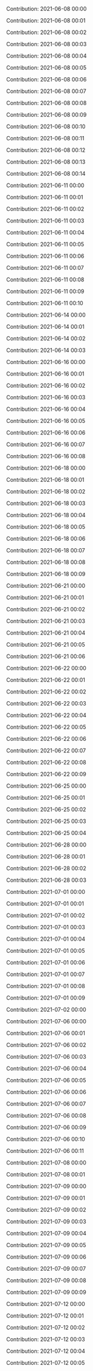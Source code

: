 Contribution: 2021-06-08 00:00

Contribution: 2021-06-08 00:01

Contribution: 2021-06-08 00:02

Contribution: 2021-06-08 00:03

Contribution: 2021-06-08 00:04

Contribution: 2021-06-08 00:05

Contribution: 2021-06-08 00:06

Contribution: 2021-06-08 00:07

Contribution: 2021-06-08 00:08

Contribution: 2021-06-08 00:09

Contribution: 2021-06-08 00:10

Contribution: 2021-06-08 00:11

Contribution: 2021-06-08 00:12

Contribution: 2021-06-08 00:13

Contribution: 2021-06-08 00:14

Contribution: 2021-06-11 00:00

Contribution: 2021-06-11 00:01

Contribution: 2021-06-11 00:02

Contribution: 2021-06-11 00:03

Contribution: 2021-06-11 00:04

Contribution: 2021-06-11 00:05

Contribution: 2021-06-11 00:06

Contribution: 2021-06-11 00:07

Contribution: 2021-06-11 00:08

Contribution: 2021-06-11 00:09

Contribution: 2021-06-11 00:10

Contribution: 2021-06-14 00:00

Contribution: 2021-06-14 00:01

Contribution: 2021-06-14 00:02

Contribution: 2021-06-14 00:03

Contribution: 2021-06-16 00:00

Contribution: 2021-06-16 00:01

Contribution: 2021-06-16 00:02

Contribution: 2021-06-16 00:03

Contribution: 2021-06-16 00:04

Contribution: 2021-06-16 00:05

Contribution: 2021-06-16 00:06

Contribution: 2021-06-16 00:07

Contribution: 2021-06-16 00:08

Contribution: 2021-06-18 00:00

Contribution: 2021-06-18 00:01

Contribution: 2021-06-18 00:02

Contribution: 2021-06-18 00:03

Contribution: 2021-06-18 00:04

Contribution: 2021-06-18 00:05

Contribution: 2021-06-18 00:06

Contribution: 2021-06-18 00:07

Contribution: 2021-06-18 00:08

Contribution: 2021-06-18 00:09

Contribution: 2021-06-21 00:00

Contribution: 2021-06-21 00:01

Contribution: 2021-06-21 00:02

Contribution: 2021-06-21 00:03

Contribution: 2021-06-21 00:04

Contribution: 2021-06-21 00:05

Contribution: 2021-06-21 00:06

Contribution: 2021-06-22 00:00

Contribution: 2021-06-22 00:01

Contribution: 2021-06-22 00:02

Contribution: 2021-06-22 00:03

Contribution: 2021-06-22 00:04

Contribution: 2021-06-22 00:05

Contribution: 2021-06-22 00:06

Contribution: 2021-06-22 00:07

Contribution: 2021-06-22 00:08

Contribution: 2021-06-22 00:09

Contribution: 2021-06-25 00:00

Contribution: 2021-06-25 00:01

Contribution: 2021-06-25 00:02

Contribution: 2021-06-25 00:03

Contribution: 2021-06-25 00:04

Contribution: 2021-06-28 00:00

Contribution: 2021-06-28 00:01

Contribution: 2021-06-28 00:02

Contribution: 2021-06-28 00:03

Contribution: 2021-07-01 00:00

Contribution: 2021-07-01 00:01

Contribution: 2021-07-01 00:02

Contribution: 2021-07-01 00:03

Contribution: 2021-07-01 00:04

Contribution: 2021-07-01 00:05

Contribution: 2021-07-01 00:06

Contribution: 2021-07-01 00:07

Contribution: 2021-07-01 00:08

Contribution: 2021-07-01 00:09

Contribution: 2021-07-02 00:00

Contribution: 2021-07-06 00:00

Contribution: 2021-07-06 00:01

Contribution: 2021-07-06 00:02

Contribution: 2021-07-06 00:03

Contribution: 2021-07-06 00:04

Contribution: 2021-07-06 00:05

Contribution: 2021-07-06 00:06

Contribution: 2021-07-06 00:07

Contribution: 2021-07-06 00:08

Contribution: 2021-07-06 00:09

Contribution: 2021-07-06 00:10

Contribution: 2021-07-06 00:11

Contribution: 2021-07-08 00:00

Contribution: 2021-07-08 00:01

Contribution: 2021-07-09 00:00

Contribution: 2021-07-09 00:01

Contribution: 2021-07-09 00:02

Contribution: 2021-07-09 00:03

Contribution: 2021-07-09 00:04

Contribution: 2021-07-09 00:05

Contribution: 2021-07-09 00:06

Contribution: 2021-07-09 00:07

Contribution: 2021-07-09 00:08

Contribution: 2021-07-09 00:09

Contribution: 2021-07-12 00:00

Contribution: 2021-07-12 00:01

Contribution: 2021-07-12 00:02

Contribution: 2021-07-12 00:03

Contribution: 2021-07-12 00:04

Contribution: 2021-07-12 00:05

